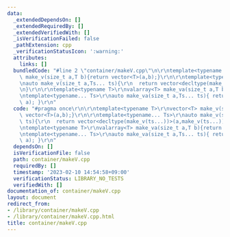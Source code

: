 ```yaml
---
data:
  _extendedDependsOn: []
  _extendedRequiredBy: []
  _extendedVerifiedWith: []
  _isVerificationFailed: false
  _pathExtension: cpp
  _verificationStatusIcon: ':warning:'
  attributes:
    links: []
  bundledCode: "#line 2 \"container/makeV.cpp\"\n\r\ntemplate<typename T>\r\nvector<T>\
    \ make_v(size_t a,T b){return vector<T>(a,b);}\r\n\r\ntemplate<typename... Ts>\r\
    \nauto make_v(size_t a,Ts... ts){\r\n  return vector<decltype(make_v(ts...))>(a,make_v(ts...));\r\
    \n}\r\n\r\ntemplate<typename T>\r\nvalarray<T> make_va(size_t a,T b){return valarray(b,a);}\r\
    \ntemplate<typename... Ts>\r\nauto make_va(size_t a,Ts... ts){ return valarray(make_va(ts...),\
    \ a); }\r\n"
  code: "#pragma once\r\n\r\ntemplate<typename T>\r\nvector<T> make_v(size_t a,T b){return\
    \ vector<T>(a,b);}\r\n\r\ntemplate<typename... Ts>\r\nauto make_v(size_t a,Ts...\
    \ ts){\r\n  return vector<decltype(make_v(ts...))>(a,make_v(ts...));\r\n}\r\n\r\
    \ntemplate<typename T>\r\nvalarray<T> make_va(size_t a,T b){return valarray(b,a);}\r\
    \ntemplate<typename... Ts>\r\nauto make_va(size_t a,Ts... ts){ return valarray(make_va(ts...),\
    \ a); }\r\n"
  dependsOn: []
  isVerificationFile: false
  path: container/makeV.cpp
  requiredBy: []
  timestamp: '2023-02-10 14:54:58+09:00'
  verificationStatus: LIBRARY_NO_TESTS
  verifiedWith: []
documentation_of: container/makeV.cpp
layout: document
redirect_from:
- /library/container/makeV.cpp
- /library/container/makeV.cpp.html
title: container/makeV.cpp
---
```

